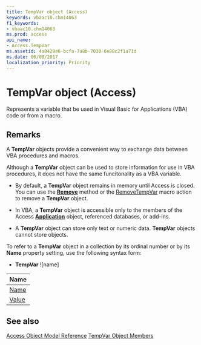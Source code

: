 ```yaml
---
title: TempVar object (Access)
keywords: vbaac10.chm14063
f1_keywords:
- vbaac10.chm14063
ms.prod: access
api_name:
- Access.TempVar
ms.assetid: 4a0429e6-bcfa-7a8b-7030-6e88c2f1a71d
ms.date: 06/08/2017
localization_priority: Priority
---
```



# TempVar object (Access)

Represents a variable that be used in Visual Basic for Applications (VBA) code or from a macro. 


## Remarks

A  **TempVar** objects provide a convenient way to exchange data between VBA procedures and macros.

Although a  **TempVar** object can be used to store information for use in VBA procedures, it does not have the same funcitonality as a VBA variable.


- By default, a  **TempVar** object remains in memory until Access is closed. You can use the **[Remove](Access.TempVars.Remove.md)** method or the [RemoveTempVar](overview/Access.md) macro action to remove a **TempVar** object.
    
- In VBA, a  **TempVar** object is accessible only to the members of the Access **[Application](Access.Application.md)** object, referenced databases, or add-ins.
    
- A  **TempVar** object can store only text or numeric data. **TempVar** objects cannot store objects.
    
To refer to a  **TempVar** object in a collection by its ordinal number or by its **Name** property setting, use the following syntax form:


-  **TempVar** ![name]
    

|Name|
|:-----|
|[Name](Access.TempVar.Name.md)|
|[Value](Access.TempVar.Value.md)|

## See also


[Access Object Model Reference](overview/Access/object-model.md)
[TempVar Object Members](overview/Access.md)
